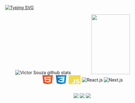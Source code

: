 [![Typing SVG](https://readme-typing-svg.herokuapp.com/?color=67B7FF&size=40&center=true&vCenter=true&width=1000&lines=Frond-End+Developer)](https://git.io/typing-svg)

<div align="center">  
  <img width="40%" height="195px" src="https://github-readme-stats.vercel.app/api?username=VictorSouza02&show_icons=true&count_private=true&hide_border=true&title_color=67B7FF&icon_color=ffff&text_color=c9d1d9&bg_color=0d1117" alt="Victor Souza github stats" /> 
  <img width="50%" height="195px" src="https://github-readme-stats.vercel.app/api/top-langs/?username=VictorSouza02&layout=compact&hide_border=true&title_color=67B7FF&text_color=ffff&bg_color=0d1117" />
</div>

<!-- [![Ashutosh's github activity graph](https://github-readme-activity-graph.vercel.app/graph?username=VictorSouza02&bg_color=0a0c10&color=ffffff&line=67b7ff&point=403d3d&area=true&hide_border=true)](https://github.com/ashutosh00710/github-readme-activity-graph) -->

<div align="center">
    <img align="center" alt="HTML" height="30" width="40" src="https://raw.githubusercontent.com/devicons/devicon/master/icons/html5/html5-original.svg">
    <img align="center" alt="CSS" height="30" width="40" src="https://raw.githubusercontent.com/devicons/devicon/master/icons/css3/css3-original.svg">
    <img align="center" alt="JavaScript" height="30" width="40" src="https://raw.githubusercontent.com/devicons/devicon/master/icons/javascript/javascript-plain.svg">
    <img align="center" alt="React.js" height="30" width="40" src="https://cdn.jsdelivr.net/gh/devicons/devicon/icons/react/react-original.svg" />
    <img align="center" alt="Next.js" height="30" width="40" src="https://cdn.jsdelivr.net/gh/devicons/devicon/icons/nextjs/nextjs-line.svg" />
  </div>
  
  ##
  
  <div align="center"> 
  <a href="https://www.instagram.com/victorsouza.png/" target="_blank"><img src="https://img.shields.io/badge/-Instagram-%23E4405F?style=for-the-badge&logo=instagram&logoColor=white" target="_blank"></a> 
  <a href="https://www.linkedin.com/in/victorsouza02/" target="_blank"><img src="https://img.shields.io/badge/-LinkedIn-%230077B5?style=for-the-badge&logo=linkedin&logoColor=white" target="_blank"></a>
  <a href = "mailto:victorbatistasouza2002@gmail.com"><img src="https://img.shields.io/badge/-Gmail-%23333?style=for-the-badge&logo=gmail&logoColor=white" target="_blank"></a>
</div>
